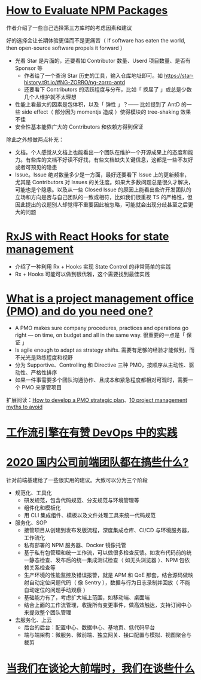 # [How to Evaluate NPM Packages](https://thecarrots.io/blog/how-to-evaluate-npm-packages)

作者介绍了一些自己选择第三方库时的考虑因素和建议

好的选择会让长期体验更佳而不是更痛苦（ If software has eaten the world, then open-source software propels it forward ）

- 光看 Star 是片面的，还要看如 Contributor 数量、Userd 项目数量、是否有 Sponsor 等
    - 作者给了一个查询 Star 历史的工具，输入仓库地址即可。如 https://star-history.t9t.io/#NG-ZORRO/ng-zorro-antd
    - 还要看下 Contributors 的活跃程度与分布，比如「 换届了 」或总是少数几个人维护就不太理想
- 性能上看最大的因素是包体积，以及「 弹性 」？—— 比如提到了 AntD 的一些 side effect（ 部分因为 momentjs 造成 ）使得模块的 tree-shaking 效果不佳
- 安全性基本能靠广大的 Contributors 和依赖方得到保证

除此之外想做两点补充：

- 文档。个人感觉从文档上也能看出一个团队在维护一个开源成果上的态度和能力。有些库的文档不好读不好找，有些文档缺失关键信息，这都是一些不友好或者可预见的隐患
- Issue。Issue 绝对数量多少是一方面，最好还要看下 Issue 上的更新频率，尤其是 Contributors 对 Issues 的关注度。如果大多数问题总是很久才解决，可能也是个隐患。以及从一些 Closed Issue 的原因上能看出些许开发团队的立场和方向是否与自己团队的一致或相符，比如我们很重视 TS 的严格性，但因此提出的议题别人却觉得不重要因此被忽略，可能就会出现分歧甚至之后更大的问题

# [RxJS with React Hooks for state management](https://blog.logrocket.com/rxjs-with-react-hooks-for-state-management/)

- 介绍了一种利用 Rx + Hooks 实现 State Control 的非常简单的实践
- Rx + Hooks 可能可以做到很优雅，这个需要找到最佳实践

# [What is a project management office (PMO) and do you need one?](https://www.cio.com/article/2441862/what-is-a-project-management-office-pmo-and-do-you-need-one.html)

- A PMO makes sure company procedures, practices and operations go right — on time, on budget and all in the same way. 很重要的一点是「 保证 」
- Is agile enough to adapt as strategy shifts. 需要有足够的经验才能做到，而不光光是熟练程度和视野
- 分为 Supportive、Controlling 和 Directive 三种 PMO，按顺序从主动性、驱动性、严格性排序
- 如果一件事需要多个团队沟通协作、且成本和紧急程度都相对可观时，需要一个 PMO 来掌管项目

扩展阅读：[How to develop a PMO strategic plan](https://www.cio.com/article/3288926/how-to-develop-a-pmo-strategic-plan.html)、[10 project management myths to avoid](https://www.cio.com/article/3252332/10-project-management-myths-to-avoid.html)

# [工作流引擎在有赞 DevOps 中的实践](https://tech.youzan.com/workflow-engine-in-youzan-devops/)

# [2020 国内公司前端团队都在搞些什么?](https://www.zhihu.com/question/398940598/answer/1269685808)

针对前端基建给了一些很实用的建议。大致可以分为三个阶段

- 规范化、工具化
    - 研发规范，包含代码规范、分支规范与环境管理等
    - 组件化和模板化
    - 用 CLI 集成组件、模板以及文件处理工具来统一代码规范
- 服务化、SOP
    - 接管项目从创建到发布发版流程，深度集成仓库、CI/CD 与环境服务器，工作流化
    - 私有部署的 NPM 服务器、Docker 镜像托管
    - 基于私有包管理和统一工作流，可以做很多检查反馈。如发布代码前的统一静态检查、发布后的统一集成测试检查（ 如无头浏览器 ）、NPM 包依赖关系检查等
    - 生产环境的性能监控及错误报警，就是 APM 和 QoE 那套，结合源码做映射自动定位问题代码（ 像 Sentry ），数据与行为日志录制并回放（ 不能自动定位的问题手动观察 ）
    - 基础能力有了，考虑扩大端上范围，如移动端、桌面端
    - 结合上面的工作流管理，收拢所有变更事件，做高效触达，支持订阅中心来提效整个团队管理
- 去服务化、上云
    - 后台的后台：配置中心、数据中心、基地页、低代码平台
    - 端与端架构：微服务、微前端、独立网关、接口配置与模拟、视图聚合与裁剪

# [当我们在谈论大前端时，我们在谈些什么](https://mp.weixin.qq.com/s/3sAnw1w1b5ZePvlFkBhHzw)
